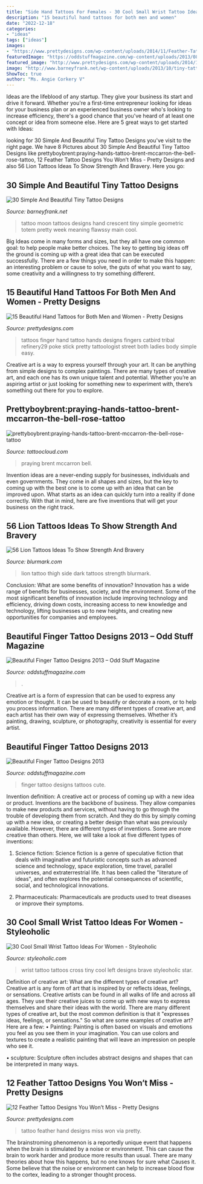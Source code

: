 ```yaml
---
title: "Side Hand Tattoos For Females - 30 Cool Small Wrist Tattoo Ideas For Women"
description: "15 beautiful hand tattoos for both men and women"
date: "2022-12-18"
categories:
- "ideas"
tags: ["ideas"]
images:
- "https://www.prettydesigns.com/wp-content/uploads/2014/11/Feather-Tattoo-on-Hand.jpg"
featuredImage: "https://oddstuffmagazine.com/wp-content/uploads/2013/08/58be492fa13897b469da90e947d4a2f8.jpg"
featured_image: "http://www.prettydesigns.com/wp-content/uploads/2014/10/Finger-Tattoo.jpg"
image: "http://www.barneyfrank.net/wp-content/uploads/2013/10/tiny-tattoos-4.jpg"
ShowToc: true
author: "Ms. Angie Corkery V"
---
```



Ideas are the lifeblood of any startup. They give your business its start and drive it forward. Whether you're a first-time entrepreneur looking for ideas for your business plan or an experienced business owner who's looking to increase efficiency, there's a good chance that you've heard of at least one concept or idea from someone else. Here are 5 great ways to get started with Ideas:

	

		
looking for 30 Simple And Beautiful Tiny Tattoo Designs you've visit to the right page. We have 8 Pictures about 30 Simple And Beautiful Tiny Tattoo Designs like prettyboybrent:praying-hands-tattoo-brent-mccarron-the-bell-rose-tattoo, 12 Feather Tattoo Designs You Won’t Miss - Pretty Designs and also 56 Lion Tattoos Ideas To Show Strength And Bravery. Here you go:
		
    
## 30 Simple And Beautiful Tiny Tattoo Designs

<img loading=lazy src="http://www.barneyfrank.net/wp-content/uploads/2013/10/tiny-tattoos-4.jpg" onerror="this.onerror=null;this.src='https://tse1.mm.bing.net/th?id=OIP.Yjs9zCuKBfkqvs4fp_JNvwHaJ_&amp;pid=15.1';" alt="30 Simple And Beautiful Tiny Tattoo Designs">

_Source: barneyfrank.net_

>tattoo moon tattoos designs hand crescent tiny simple geometric totem pretty week meaning flawssy main cool. 

	

Big Ideas come in many forms and sizes, but they all have one common goal: to help people make better choices. The key to getting big ideas off the ground is coming up with a great idea that can be executed successfully. There are a few things you need in order to make this happen: an interesting problem or cause to solve, the guts of what you want to say, some creativity and a willingness to try something different.

    
## 15 Beautiful Hand Tattoos For Both Men And Women - Pretty Designs

<img loading=lazy src="http://www.prettydesigns.com/wp-content/uploads/2014/10/Finger-Tattoo.jpg" onerror="this.onerror=null;this.src='https://tse1.mm.bing.net/th?id=OIP.hRBuzJP9u-5SZM1gWwNoNgAAAA&amp;pid=15.1';" alt="15 Beautiful Hand Tattoos for Both Men and Women - Pretty Designs">

_Source: prettydesigns.com_

>tattoos finger hand tattoo hands designs fingers catbird tribal refinery29 poke stick pretty tattoologist street both ladies body simple easy. 

	

Creative art is a way to express yourself through your art. It can be anything from simple designs to complex paintings. There are many types of creative art, and each one has its own unique talent and potential. Whether you’re an aspiring artist or just looking for something new to experiment with, there’s something out there for you to explore.

    
## Prettyboybrent:praying-hands-tattoo-brent-mccarron-the-bell-rose-tattoo

<img loading=lazy src="https://tattoocloud.com/system/images/tatties/000/103/511/web/brent_praying_hands.jpg?1516303315" onerror="this.onerror=null;this.src='https://tse4.mm.bing.net/th?id=OIP.xrlAoF0uMZ48pffsgWohJwHaJ4&amp;pid=15.1';" alt="prettyboybrent:praying-hands-tattoo-brent-mccarron-the-bell-rose-tattoo">

_Source: tattoocloud.com_

>praying brent mccarron bell. 

	

Invention ideas are a never-ending supply for businesses, individuals and even governments. They come in all shapes and sizes, but the key to coming up with the best one is to come up with an idea that can be improved upon. What starts as an idea can quickly turn into a reality if done correctly. With that in mind, here are five inventions that will get your business on the right track.

    
## 56 Lion Tattoos Ideas To Show Strength And Bravery

<img loading=lazy src="http://www.blurmark.com/wp-content/uploads/2017/03/Dark-Lion-Tattoo-On-Side-Thigh.jpg" onerror="this.onerror=null;this.src='https://tse4.mm.bing.net/th?id=OIP.FsfFRXToaUFEO7hp2e0UXAHaJ4&amp;pid=15.1';" alt="56 Lion Tattoos Ideas To Show Strength And Bravery">

_Source: blurmark.com_

>lion tattoo thigh side dark tattoos strength blurmark. 

	

Conclusion: What are some benefits of innovation?
Innovation has a wide range of benefits for businesses, society, and the environment. Some of the most significant benefits of innovation include improving technology and efficiency, driving down costs, increasing access to new knowledge and technology, lifting businesses up to new heights, and creating new opportunities for companies and employees.

    
## Beautiful Finger Tattoo Designs 2013 – Odd Stuff Magazine

<img loading=lazy src="https://oddstuffmagazine.com/wp-content/uploads/2013/08/5a9848591a99b1db6e1522d5e98ee80a.jpg" onerror="this.onerror=null;this.src='https://tse4.mm.bing.net/th?id=OIP.xsWfTKGijyLi5OS8gg4u7gHaHa&amp;pid=15.1';" alt="Beautiful Finger Tattoo Designs 2013 – Odd Stuff Magazine">

_Source: oddstuffmagazine.com_

>. 

	

Creative art is a form of expression that can be used to express any emotion or thought. It can be used to beautify or decorate a room, or to help you process information. There are many different types of creative art, and each artist has their own way of expressing themselves. Whether it’s painting, drawing, sculpture, or photography, creativity is essential for every artist.

    
## Beautiful Finger Tattoo Designs 2013

<img loading=lazy src="https://oddstuffmagazine.com/wp-content/uploads/2013/08/58be492fa13897b469da90e947d4a2f8.jpg" onerror="this.onerror=null;this.src='https://tse3.mm.bing.net/th?id=OIP.OWQz7GQqUs8HBOv9WWMmegHaHa&amp;pid=15.1';" alt="Beautiful Finger Tattoo Designs 2013">

_Source: oddstuffmagazine.com_

>finger tattoo designs tattoos cute. 

	

Invention definition: A creative act or process of coming up with a new idea or product.
Inventions are the backbone of business. They allow companies to make new products and services, without having to go through the trouble of developing them from scratch. And they do this by simply coming up with a new idea, or creating a better design than what was previously available.
However, there are different types of inventions. Some are more creative than others. Here, we will take a look at five different types of inventions:

1) Science fiction: Science fiction is a genre of speculative fiction that deals with imaginative and futuristic concepts such as advanced science and technology, space exploration, time travel, parallel universes, and extraterrestrial life. It has been called the "literature of ideas", and often explores the potential consequences of scientific, social, and technological innovations.

2) Pharmaceuticals: Pharmaceuticals are products used to treat diseases or improve their symptoms.

    
## 30 Cool Small Wrist Tattoo Ideas For Women - Styleoholic

<img loading=lazy src="https://i.styleoholic.com/2016/12/Tiny-cross-on-the-left-wrist.jpg" onerror="this.onerror=null;this.src='https://tse2.mm.bing.net/th?id=OIP.fFo7i4zzJwjJ5mXKpio2xwHaJ4&amp;pid=15.1';" alt="30 Cool Small Wrist Tattoo Ideas For Women - Styleoholic">

_Source: styleoholic.com_

>wrist tattoo tattoos cross tiny cool left designs brave styleoholic star. 

	

Definition of creative art: What are the different types of creative art?
Creative art is any form of art that is inspired by or reflects ideas, feelings, or sensations. Creative artists can be found in all walks of life and across all ages. They use their creative juices to come up with new ways to express themselves and share their ideas with the world. There are many different types of creative art, but the most common definition is that it "expresses ideas, feelings, or sensations." So what are some examples of creative art? Here are a few:
• Painting: Painting is often based on visuals and emotions you feel as you see them in your imagination. You can use colors and textures to create a realistic painting that will leave an impression on people who see it.

• sculpture: Sculpture often includes abstract designs and shapes that can be interpreted in many ways.

    
## 12 Feather Tattoo Designs You Won’t Miss - Pretty Designs

<img loading=lazy src="https://www.prettydesigns.com/wp-content/uploads/2014/11/Feather-Tattoo-on-Hand.jpg" onerror="this.onerror=null;this.src='https://tse3.mm.bing.net/th?id=OIP.6aWXfb9Nrnifyxy8MvQqKgAAAA&amp;pid=15.1';" alt="12 Feather Tattoo Designs You Won’t Miss - Pretty Designs">

_Source: prettydesigns.com_

>tattoo feather hand designs miss won via pretty. 

	

The brainstroming phenomenon is a reportedly unique event that happens when the brain is stimulated by a noise or environment. This can cause the brain to work harder and produce more results than usual. There are many theories about how this happens, but no one knows for sure what Causes it. Some believe that the noise or environment can help to increase blood flow to the cortex, leading to a stronger thought process.

